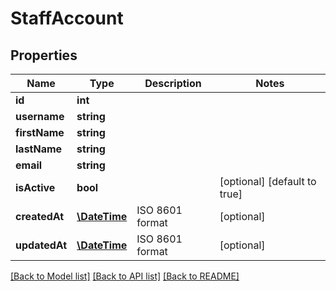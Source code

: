 # StaffAccount

## Properties
Name | Type | Description | Notes
------------ | ------------- | ------------- | -------------
**id** | **int** |  | 
**username** | **string** |  | 
**firstName** | **string** |  | 
**lastName** | **string** |  | 
**email** | **string** |  | 
**isActive** | **bool** |  | [optional] [default to true]
**createdAt** | [**\DateTime**](\DateTime.md) | ISO 8601 format | [optional] 
**updatedAt** | [**\DateTime**](\DateTime.md) | ISO 8601 format | [optional] 

[[Back to Model list]](../README.md#documentation-for-models) [[Back to API list]](../README.md#documentation-for-api-endpoints) [[Back to README]](../README.md)



